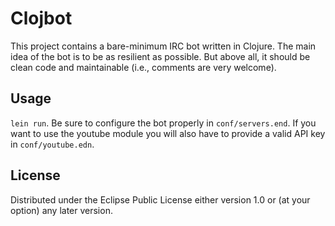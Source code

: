# Clojbot

This project contains a bare-minimum IRC bot written in Clojure. The main idea of the bot is to be as resilient as possible. But above all, it should be clean code and maintainable (i.e., comments are very welcome).

## Usage

`lein run`. Be sure to configure the bot properly in `conf/servers.end`. If you want to use the youtube module you will also have to provide a valid API key in `conf/youtube.edn`.

## License

Distributed under the Eclipse Public License either version 1.0 or (at
your option) any later version.
